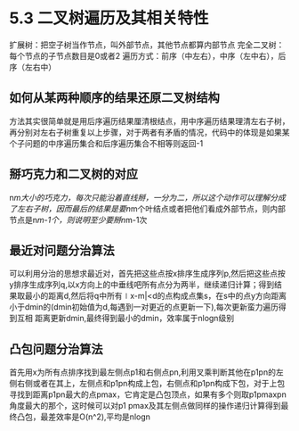 # 5.3 二叉树遍历及其相关特性
扩展树：把空子树当作节点，叫外部节点，其他节点都算内部节点
完全二叉树：每个节点的子节点数目是0或者2
遍历方式：前序（中左右），中序（左中右），后序（左右中）
## 如何从某两种顺序的结果还原二叉树结构
方法其实很简单就是用后序遍历结果厘清根结点，用中序遍历结果理清左右子树，再分别对左右子树重复以上步骤，对于两者有矛盾的情况，代码中的体现是如果某个子问题的中序遍历集合和后序遍历集合不相等则返回-1
## 掰巧克力和二叉树的对应
n*m大小的巧克力，每次只能沿着直线掰，一分为二，所以这个动作可以理解分成了左右子树，因而最后的结果是要n*m个叶结点或者把他们看成外部节点，则内部节点是n*m-1个，则说明至少要掰n*m-1次
## 最近对问题分治算法
可以利用分治的思想求最近对，首先把这些点按x排序生成序列p,然后把这些点按y排序生成序列q,以x方向上的中垂线吧所有点分为两半，继续递归计算；得到结果取最小的距离d,然后将q中所有∣x-m|<d的点构成点集s，在s中的点y方向距离小于dmin的(dmin初始值为d,每遇到一对更近的点更新一下),每次更新蛮力遍历得到互相
距离更新dmin,最终得到最小的dmin，效率属于nlogn级别
## 凸包问题分治算法
首先用x为所有点排序找到最左侧点p1和右侧点pn,利用叉乘判断其他在p1pn的左侧右侧或者在其上，左侧点和p1pn构成上包，右侧点和p1pn构成下包，对于上包寻找到距离p1pn最大的点pmax，它肯定是凸包顶点，如果有多个则取p1pmaxpn角度最大的那个，这时候可以对p1 pmax及其左侧点做同样的操作递归计算得到最终凸包，最差效率是O(n^2),平均是nlogn
